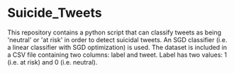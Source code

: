 # Suicide_Tweets

This repository contains a python script that can classify tweets as being 'neutral' or 'at risk' in order to detect suicidal tweets. An SGD classifier (i.e. a linear classifier with SGD optimization) is used. The dataset is included in a CSV file containing two columns: label and tweet. Label has two values: 1 (i.e. at risk) and 0 (i.e. neutral).
